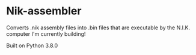 # Nik-assembler
Converts .nik assembly files into .bin files that are executable by the N.I.K. computer I'm currently building!

Built on Python 3.8.0
